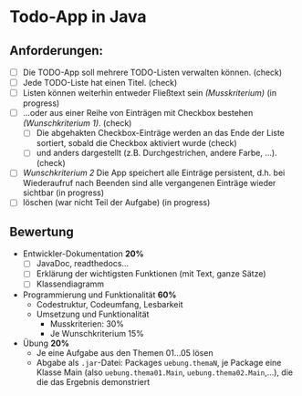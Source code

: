 # Todo-App in Java

## Anforderungen:

- [ ] Die TODO-App soll mehrere TODO-Listen verwalten können. (check)
- [ ] Jede TODO-Liste hat einen Titel. (check)
- [ ] Listen können weiterhin entweder Fließtext sein *(Musskriterium)* (in progress)
- [ ] ...oder aus einer Reihe von Einträgen mit Checkbox bestehen *(Wunschkriterium 1)*. (check)
  - [ ] Die abgehakten Checkbox-Einträge werden an das Ende der Liste sortiert, sobald die Checkbox aktiviert wurde (check)
  - [ ] und anders dargestellt (z.B. Durchgestrichen, andere Farbe, ...). (check)
- [ ] *Wunschkriterium 2* Die App speichert alle Einträge persistent, d.h. bei Wiederaufruf nach Beenden sind alle vergangenen Einträge wieder sichtbar (in progress)
- [ ] löschen (war nicht Teil der Aufgabe) (in progress)

## Bewertung

- Entwickler-Dokumentation **20%**
  - [ ] JavaDoc, readthedocs...
  - [ ] Erklärung der wichtigsten Funktionen (mit Text, ganze Sätze)
  - [ ] Klassendiagramm
- Programmierung und Funktionalität **60%**
  - Codestruktur, Codeumfang, Lesbarkeit
  - Umsetzung und Funktionalität
    - Musskriterien: 30%
    - Je Wunschkriterium 15%
- Übung **20%**
  - Je eine Aufgabe aus den Themen 01…05 lösen
  - Abgabe als `.jar`-Datei: Packages `uebung.themaN`, je Package eine Klasse Main (also `uebung.thema01.Main`, `uebung.thema02.Main`,...), die die das Ergebnis demonstriert
